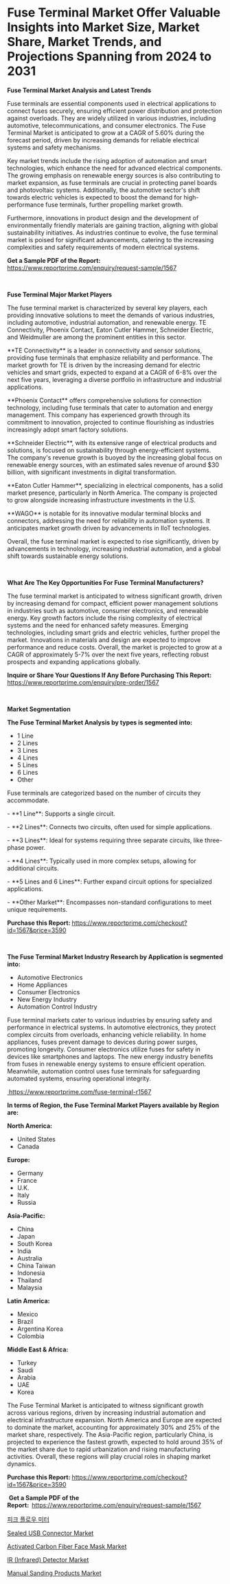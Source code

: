 <p><h1>Fuse Terminal Market Offer Valuable Insights into Market Size, Market Share, Market Trends, and Projections Spanning from 2024 to 2031</h1></p><p><strong>Fuse Terminal Market Analysis and Latest Trends</strong></p>
<p><p>Fuse terminals are essential components used in electrical applications to connect fuses securely, ensuring efficient power distribution and protection against overloads. They are widely utilized in various industries, including automotive, telecommunications, and consumer electronics. The Fuse Terminal Market is anticipated to grow at a CAGR of 5.60% during the forecast period, driven by increasing demands for reliable electrical systems and safety mechanisms. </p><p>Key market trends include the rising adoption of automation and smart technologies, which enhance the need for advanced electrical components. The growing emphasis on renewable energy sources is also contributing to market expansion, as fuse terminals are crucial in protecting panel boards and photovoltaic systems. Additionally, the automotive sector's shift towards electric vehicles is expected to boost the demand for high-performance fuse terminals, further propelling market growth. </p><p>Furthermore, innovations in product design and the development of environmentally friendly materials are gaining traction, aligning with global sustainability initiatives. As industries continue to evolve, the fuse terminal market is poised for significant advancements, catering to the increasing complexities and safety requirements of modern electrical systems.</p></p>
<p><strong>Get a Sample PDF of the Report:&nbsp;</strong> <a href="https://www.reportprime.com/enquiry/request-sample/1567">https://www.reportprime.com/enquiry/request-sample/1567</a></p>
<p>&nbsp;</p>
<p><strong>Fuse Terminal Major Market Players</strong></p>
<p><p>The fuse terminal market is characterized by several key players, each providing innovative solutions to meet the demands of various industries, including automotive, industrial automation, and renewable energy. TE Connectivity, Phoenix Contact, Eaton Cutler Hammer, Schneider Electric, and Weidmuller are among the prominent entities in this sector.</p><p>**TE Connectivity** is a leader in connectivity and sensor solutions, providing fuse terminals that emphasize reliability and performance. The market growth for TE is driven by the increasing demand for electric vehicles and smart grids, expected to expand at a CAGR of 6-8% over the next five years, leveraging a diverse portfolio in infrastructure and industrial applications.</p><p>**Phoenix Contact** offers comprehensive solutions for connection technology, including fuse terminals that cater to automation and energy management. This company has experienced growth through its commitment to innovation, projected to continue flourishing as industries increasingly adopt smart factory solutions.</p><p>**Schneider Electric**, with its extensive range of electrical products and solutions, is focused on sustainability through energy-efficient systems. The company's revenue growth is buoyed by the increasing global focus on renewable energy sources, with an estimated sales revenue of around $30 billion, with significant investments in digital transformation.</p><p>**Eaton Cutler Hammer**, specializing in electrical components, has a solid market presence, particularly in North America. The company is projected to grow alongside increasing infrastructure investments in the U.S.</p><p>**WAGO** is notable for its innovative modular terminal blocks and connectors, addressing the need for reliability in automation systems. It anticipates market growth driven by advancements in IIoT technologies.</p><p>Overall, the fuse terminal market is expected to rise significantly, driven by advancements in technology, increasing industrial automation, and a global shift towards sustainable energy solutions.</p></p>
<p>&nbsp;</p>
<p><strong>What Are The Key Opportunities For Fuse Terminal Manufacturers?</strong></p>
<p><p>The fuse terminal market is anticipated to witness significant growth, driven by increasing demand for compact, efficient power management solutions in industries such as automotive, consumer electronics, and renewable energy. Key growth factors include the rising complexity of electrical systems and the need for enhanced safety measures. Emerging technologies, including smart grids and electric vehicles, further propel the market. Innovations in materials and design are expected to improve performance and reduce costs. Overall, the market is projected to grow at a CAGR of approximately 5-7% over the next five years, reflecting robust prospects and expanding applications globally.</p></p>
<p><strong>Inquire or Share Your Questions If Any Before Purchasing This Report:</strong> <a href="https://www.reportprime.com/enquiry/pre-order/1567">https://www.reportprime.com/enquiry/pre-order/1567</a></p>
<p>&nbsp;</p>
<p><strong>Market Segmentation</strong></p>
<p><strong>The Fuse Terminal Market Analysis by types is segmented into:</strong></p>
<p><ul><li>1 Line</li><li>2 Lines</li><li>3 Lines</li><li>4 Lines</li><li>5 Lines</li><li>6 Lines</li><li>Other</li></ul></p>
<p><p>Fuse terminals are categorized based on the number of circuits they accommodate. </p><p>- **1 Line**: Supports a single circuit. </p><p>- **2 Lines**: Connects two circuits, often used for simple applications. </p><p>- **3 Lines**: Ideal for systems requiring three separate circuits, like three-phase power. </p><p>- **4 Lines**: Typically used in more complex setups, allowing for additional circuits. </p><p>- **5 Lines and 6 Lines**: Further expand circuit options for specialized applications. </p><p>- **Other Market**: Encompasses non-standard configurations to meet unique requirements.</p></p>
<p><strong>Purchase this Report:&nbsp;</strong><a href="https://www.reportprime.com/checkout?id=1567&price=3590">https://www.reportprime.com/checkout?id=1567&price=3590</a></p>
<p>&nbsp;</p>
<p><strong>The Fuse Terminal Market Industry Research by Application is segmented into:</strong></p>
<p><ul><li>Automotive Electronics</li><li>Home Appliances</li><li>Consumer Electronics</li><li>New Energy Industry</li><li>Automation Control Industry</li></ul></p>
<p><p>Fuse terminal markets cater to various industries by ensuring safety and performance in electrical systems. In automotive electronics, they protect complex circuits from overloads, enhancing vehicle reliability. In home appliances, fuses prevent damage to devices during power surges, promoting longevity. Consumer electronics utilize fuses for safety in devices like smartphones and laptops. The new energy industry benefits from fuses in renewable energy systems to ensure efficient operation. Meanwhile, automation control uses fuse terminals for safeguarding automated systems, ensuring operational integrity.</p></p>
<p><a href="https://www.reportprime.com/fuse-terminal-r1567">&nbsp;https://www.reportprime.com/fuse-terminal-r1567</a></p>
<p><strong>In terms of Region, the Fuse Terminal Market Players available by Region are:</strong></p>
<p>
    <p> <strong> North America: </strong>
        <ul>
            <li>United States</li>
            <li>Canada</li>
        </ul>
        </p> 
    <p> <strong> Europe: </strong>
        <ul>
            <li>Germany</li>
            <li>France</li>
            <li>U.K.</li>
            <li>Italy</li>
            <li>Russia</li>
        </ul>
        </p> 
    <p> <strong> Asia-Pacific: </strong>
        <ul>
            <li>China</li>
            <li>Japan</li>
            <li>South Korea</li>
            <li>India</li>
            <li>Australia</li>
            <li>China Taiwan</li>
            <li>Indonesia</li>
            <li>Thailand</li>
            <li>Malaysia</li>
        </ul>
        </p> 
    <p> <strong> Latin America: </strong>
        <ul>
            <li>Mexico</li>
            <li>Brazil</li>
            <li>Argentina Korea</li>
            <li>Colombia</li>
        </ul>
        </p> 
    <p> <strong> Middle East & Africa: </strong>
        <ul>
            <li>Turkey</li>
            <li>Saudi</li>
            <li>Arabia</li>
            <li>UAE</li>
            <li>Korea</li>
        </ul>
    </p>
    </p>
<p><p>The Fuse Terminal Market is anticipated to witness significant growth across various regions, driven by increasing industrial automation and electrical infrastructure expansion. North America and Europe are expected to dominate the market, accounting for approximately 30% and 25% of the market share, respectively. The Asia-Pacific region, particularly China, is projected to experience the fastest growth, expected to hold around 35% of the market share due to rapid urbanization and rising manufacturing activities. Overall, these regions will play crucial roles in shaping market dynamics.</p></p>
<p><strong>Purchase this Report: </strong><a href="https://www.reportprime.com/checkout?id=1567&price=3590">https://www.reportprime.com/checkout?id=1567&price=3590</a></p>
<p>&nbsp;<strong>Get a Sample PDF of the Report:&nbsp;&nbsp;</strong><a href="https://www.reportprime.com/enquiry/request-sample/1567">https://www.reportprime.com/enquiry/request-sample/1567</a></p>
<p><strong></strong></p>
<p><p><a href="https://medium.com/@melodyfunk1988/%ED%94%BC%ED%81%AC-%ED%94%8C%EB%A1%9C%EC%9A%B0-%EB%AF%B8%ED%84%B0-%EC%82%B0%EC%97%85-%EC%84%B9%ED%84%B0-%EC%8B%9C%EC%9E%A5-%EB%8F%99%ED%96%A5-%EB%B0%8F-%EB%AF%B8%EB%9E%98-%EC%8B%9C%EB%82%98%EB%A6%AC%EC%98%A4-2024-2031-289519779eac">피크 플로우 미터</a></p><p><a href="https://github.com/ChiragRp1/Market-Research-Report-List-6/blob/main/sealed-usb-connector-market.md">Sealed USB Connector Market</a></p><p><a href="https://issuu.com/reportprime-2/docs/activated-carbon-fiber-face-mask-ma_d444fb127091dd">Activated Carbon Fiber Face Mask Market</a></p><p><a href="https://medium.com/@thadnader_5170/strategic-roadmap-to-success-global-ir-infrared-detector-market-analysis-2024-2031-0287444f9e02">IR (Infrared) Detector Market</a></p><p><a href="https://issuu.com/reportprime-2/docs/manual-sanding-products-market-size_98344d2be99a7a">Manual Sanding Products Market</a></p></p>